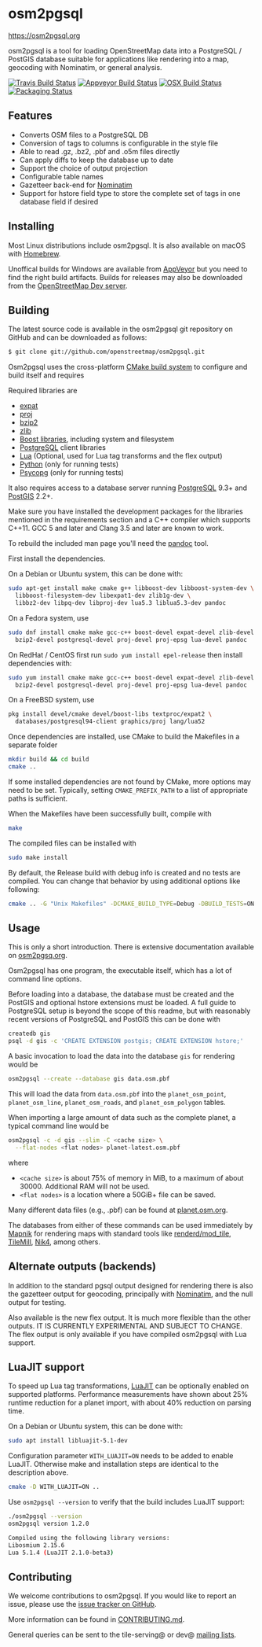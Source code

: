 # osm2pgsql #

https://osm2pgsql.org

osm2pgsql is a tool for loading OpenStreetMap data into a PostgreSQL / PostGIS
database suitable for applications like rendering into a map, geocoding with
Nominatim, or general analysis.

[![Travis Build Status](https://secure.travis-ci.org/openstreetmap/osm2pgsql.svg?branch=master)](https://travis-ci.org/openstreetmap/osm2pgsql)
[![Appveyor Build Status](https://ci.appveyor.com/api/projects/status/7abwls7hfmb83axj/branch/master?svg=true)](https://ci.appveyor.com/project/openstreetmap/osm2pgsql/branch/master)
[![OSX Build Status](https://github.com/openstreetmap/osm2pgsql/workflows/OSX%20CI/badge.svg?branch=master)](https://github.com/openstreetmap/osm2pgsql/actions)
[![Packaging Status](https://repology.org/badge/tiny-repos/osm2pgsql.svg)](https://repology.org/project/osm2pgsql/versions)

## Features ##

* Converts OSM files to a PostgreSQL DB
* Conversion of tags to columns is configurable in the style file
* Able to read .gz, .bz2, .pbf and .o5m files directly
* Can apply diffs to keep the database up to date
* Support the choice of output projection
* Configurable table names
* Gazetteer back-end for [Nominatim](https://wiki.openstreetmap.org/wiki/Nominatim)
* Support for hstore field type to store the complete set of tags in one database
  field if desired

## Installing ##

Most Linux distributions include osm2pgsql. It is also available on macOS with [Homebrew](https://brew.sh/).

Unoffical builds for Windows are available from [AppVeyor](https://ci.appveyor.com/project/openstreetmap/osm2pgsql/history) but you need to find the right build artifacts.
Builds for releases may also be downloaded from the [OpenStreetMap Dev server](https://lonvia.dev.openstreetmap.org/osm2pgsql-winbuild/releases/).

## Building ##

The latest source code is available in the osm2pgsql git repository on GitHub
and can be downloaded as follows:

```sh
$ git clone git://github.com/openstreetmap/osm2pgsql.git
```

Osm2pgsql uses the cross-platform [CMake build system](https://cmake.org/)
to configure and build itself and requires

Required libraries are

* [expat](https://libexpat.github.io/)
* [proj](https://proj.org/)
* [bzip2](http://www.bzip.org/)
* [zlib](https://www.zlib.net/)
* [Boost libraries](https://www.boost.org/), including system and filesystem
* [PostgreSQL](https://www.postgresql.org/) client libraries
* [Lua](https://www.lua.org/) (Optional, used for Lua tag transforms
  and the flex output)
* [Python](https://python.org/) (only for running tests)
* [Psycopg](http://initd.org/psycopg/) (only for running tests)

It also requires access to a database server running
[PostgreSQL](https://www.postgresql.org/) 9.3+ and
[PostGIS](http://www.postgis.net/) 2.2+.

Make sure you have installed the development packages for the libraries
mentioned in the requirements section and a C++ compiler which supports C++11.
GCC 5 and later and Clang 3.5 and later are known to work.

To rebuild the included man page you'll need the [pandoc](https://pandoc.org/)
tool.

First install the dependencies.

On a Debian or Ubuntu system, this can be done with:

```sh
sudo apt-get install make cmake g++ libboost-dev libboost-system-dev \
  libboost-filesystem-dev libexpat1-dev zlib1g-dev \
  libbz2-dev libpq-dev libproj-dev lua5.3 liblua5.3-dev pandoc
```

On a Fedora system, use

```sh
sudo dnf install cmake make gcc-c++ boost-devel expat-devel zlib-devel \
  bzip2-devel postgresql-devel proj-devel proj-epsg lua-devel pandoc
```

On RedHat / CentOS first run `sudo yum install epel-release` then install
dependencies with:

```sh
sudo yum install cmake make gcc-c++ boost-devel expat-devel zlib-devel \
  bzip2-devel postgresql-devel proj-devel proj-epsg lua-devel pandoc
```

On a FreeBSD system, use

```sh
pkg install devel/cmake devel/boost-libs textproc/expat2 \
  databases/postgresql94-client graphics/proj lang/lua52
```

Once dependencies are installed, use CMake to build the Makefiles in a separate folder

```sh
mkdir build && cd build
cmake ..
```

If some installed dependencies are not found by CMake, more options may need
to be set. Typically, setting `CMAKE_PREFIX_PATH` to a list of appropriate
paths is sufficient.

When the Makefiles have been successfully built, compile with

```sh
make
```

The compiled files can be installed with

```sh
sudo make install
```

By default, the Release build with debug info is created and no tests are compiled.
You can change that behavior by using additional options like following:

```sh
cmake .. -G "Unix Makefiles" -DCMAKE_BUILD_TYPE=Debug -DBUILD_TESTS=ON
```

## Usage ##

This is only a short introduction. There is extensive documentation available
on [osm2pgsq.org](https://osm2pgsql.org/doc/).

Osm2pgsql has one program, the executable itself, which has a lot of command
line options.

Before loading into a database, the database must be created and the PostGIS
and optional hstore extensions must be loaded. A full guide to PostgreSQL
setup is beyond the scope of this readme, but with reasonably recent versions
of PostgreSQL and PostGIS this can be done with

```sh
createdb gis
psql -d gis -c 'CREATE EXTENSION postgis; CREATE EXTENSION hstore;'
```

A basic invocation to load the data into the database `gis` for rendering would be

```sh
osm2pgsql --create --database gis data.osm.pbf
```

This will load the data from `data.osm.pbf` into the `planet_osm_point`,
`planet_osm_line`, `planet_osm_roads`, and `planet_osm_polygon` tables.

When importing a large amount of data such as the complete planet, a typical
command line would be

```sh
osm2pgsql -c -d gis --slim -C <cache size> \
  --flat-nodes <flat nodes> planet-latest.osm.pbf
```
where
* `<cache size>` is about 75% of memory in MiB, to a maximum of about 30000. Additional RAM will not be used.
* `<flat nodes>` is a location where a 50GiB+ file can be saved.

Many different data files (e.g., .pbf) can be found at [planet.osm.org](https://planet.osm.org/).

The databases from either of these commands can be used immediately by
[Mapnik](https://mapnik.org/) for rendering maps with standard tools like
[renderd/mod_tile](https://github.com/openstreetmap/mod_tile),
[TileMill](https://tilemill-project.github.io/tilemill/), [Nik4](https://github.com/Zverik/Nik4),
among others.

## Alternate outputs (backends) ##

In addition to the standard pgsql output designed for rendering there is also
the gazetteer output for geocoding, principally with
[Nominatim](https://www.nominatim.org/), and the null output for testing.

Also available is the new flex output. It is much more flexible than the other
outputs. IT IS CURRENTLY EXPERIMENTAL AND SUBJECT TO CHANGE. The flex output is
only available if you have compiled osm2pgsql with Lua support.

## LuaJIT support ##

To speed up Lua tag transformations, [LuaJIT](https://luajit.org/) can be optionally
enabled on supported platforms. Performance measurements have shown about 25%
runtime reduction for a planet import, with about 40% reduction on parsing time.

On a Debian or Ubuntu system, this can be done with:

```sh
sudo apt install libluajit-5.1-dev
```

Configuration parameter `WITH_LUAJIT=ON` needs to be added to enable LuaJIT.
Otherwise make and installation steps are identical to the description above.

```sh
cmake -D WITH_LUAJIT=ON ..
```

Use `osm2pgsql --version` to verify that the build includes LuaJIT support:

```sh
./osm2pgsql --version
osm2pgsql version 1.2.0

Compiled using the following library versions:
Libosmium 2.15.6
Lua 5.1.4 (LuaJIT 2.1.0-beta3)
```

## Contributing ##

We welcome contributions to osm2pgsql. If you would like to report an issue,
please use the [issue tracker on GitHub](https://github.com/openstreetmap/osm2pgsql/issues).

More information can be found in [CONTRIBUTING.md](CONTRIBUTING.md).

General queries can be sent to the tile-serving@ or dev@
[mailing lists](https://wiki.openstreetmap.org/wiki/Mailing_lists).

